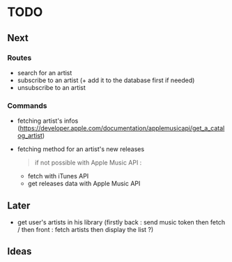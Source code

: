 # TODO

## Next

### Routes

-   search for an artist
-   subscribe to an artist (+ add it to the database first if needed)
-   unsubscribe to an artist

### Commands

-   fetching artist's infos (https://developer.apple.com/documentation/applemusicapi/get_a_catalog_artist)
-   fetching method for an artist's new releases

    > if not possible with Apple Music API :

    -   fetch with iTunes API
    -   get releases data with Apple Music API

## Later

-   get user's artists in his library (firstly back : send music token then fetch / then front : fetch artists then display the list ?)

## Ideas
